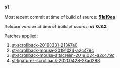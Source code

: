 ### st

Most recent commit at time of build of source: [**51e19ea**](https://git.suckless.org/st/commit/51e19ea11dd42eefed1ca136ee3f6be975f618b1.html)

Release version at time of build of source: **st-0.8.2**


Patches applied:
1. [st-scrollback-20190331-21367a0](https://st.suckless.org/patches/scrollback/st-scrollback-20190331-21367a0.diff)
2. [st-scrollback-mouse-20191024-a2c479c](https://st.suckless.org/patches/scrollback/st-scrollback-mouse-20191024-a2c479c.diff)
3. [st-scrollback-mouse-altscreen-20191024-a2c479c](https://st.suckless.org/patches/scrollback/st-scrollback-mouse-altscreen-20191024-a2c479c.diff)
4. [st-ligatures-scrollback-20200428-28ad288](https://st.suckless.org/patches/ligatures/28ad288/st-ligatures-scrollback-20200428-28ad288.diff)
